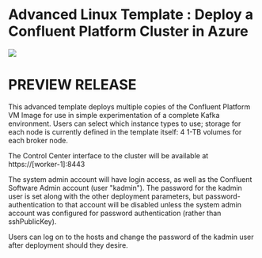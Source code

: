 # Advanced Linux Template : Deploy a Confluent Platform Cluster in Azure

<a href="https://azuredeploy.net/" target="_blank">
    <img src="http://azuredeploy.net/deploybutton.png"/>
</a>


<h1>
PREVIEW RELEASE
</h1>

This advanced template deploys multiple copies of the Confluent Platform  
VM Image for use in simple experimentation of a complete Kafka environment.
Users can select which instance types to use; storage for each node is 
currently defined in the template itself: 4 1-TB volumes for each broker node.

The Control Center interface to the cluster will be available at
    https://[worker-1]:8443

The system admin account will have login access, as well as the 
Confluent Software Admin account (user "kadmin").   The password for 
the kadmin user is set along with the other deployment parameters,
but password-authentication to that account will be disabled 
unless the system admin account was configured for password authentication
(rather than sshPublicKey).   

Users can log on to the hosts and change the password
of the kadmin user after deployment should they desire.

